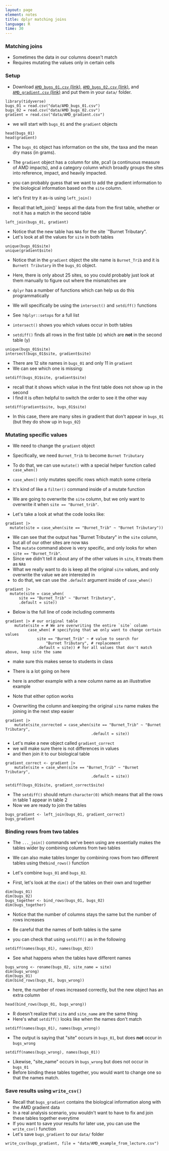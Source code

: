 ```yaml
---
layout: page
element: notes
title: dplyr matching joins
language: R
time: 30
---
```


### Matching joins  

* Sometimes the data in our columns doesn't match  
* Requires mutating the values only in certain cells  


### Setup 

* Download [`AMD_bugs_01.csv` (link)](https://jpomz.github.io/ENVS396-FA-2024/data/AMD_bugs_01.csv), [`AMD_bugs_02.csv` (link)](https://jpomz.github.io/ENVS396-FA-2024/data/AMD_bugs_02.csv), and [`AMD_gradient.csv` (link)](https://jpomz.github.io/ENVS396-FA-2024/data/AMD_gradient.csv) and put them in your `data/` folder.  


```
library(tidyverse)
bugs_01 = read.csv("data/AMD_bugs_01.csv")
bugs_02 = read.csv("data/AMD_bugs_02.csv")
gradient = read.csv("data/AMD_gradient.csv")
```

* we will start with `bugs_01` and the `gradient` objects  

```
head(bugs_01)
head(gradient)
```

* The `bugs_01` object has information on the site, the taxa and the mean dry mass (in grams).  
* The `gradient` object has a column for site, pca1 (a continuous measure of AMD impacts), and a category column which broadly groups the sites into reference, impact, and heavily impacted.  
* you can probably guess that we want to add the gradient information to the biological information based on the `site` column.  

* let's first try it as-is using `left_join()`  
* Recall that left_join()` keeps all the data from the first table, whether or not it has a match in the second table  

```
left_join(bugs_01, gradient)
```

* Notice that the new table has `NA`s for the site `"Burnet Tributary".  
* Let's look at all the values for `site` in both tables  

```
unique(bugs_01$site)
unique(gradient$site)
```

* Notice that in the `gradient` object the site name is `Burnet_Trib` and it is `Burnett Tributary` in the `bugs_01` object.  
* Here, there is only about 25 sites, so you could probably just look at them manually to figure out where the mismatches are  
* `dplyr` has a number of functions which can help us do this programmatically  
* We will specifically be using the `intersect()` and `setdiff()` functions  
* See `?dplyr::setops` for a full list

* `intersect()` shows you which values occur in both tables  
* `setdiff()` finds all rows in the first table (x) which are **not** in the second table (y)  

```
unique(bugs_01$site)
intersect(bugs_01$site, gradient$site)
```

* There are 12 site names in `bugs_01` and only 11 in `gradient`  
* We can see which one is missing:  

```
setdiff(bugs_01$site, gradient$site)
```

* recall that it shows which value in the first table does not show up in the second  
* I find it is often helpful to switch the order to see it the other way  

```
setdiff(gradient$site, bugs_01$site)
```

* In this case, there are many sites in gradient that don't appear in `bugs_01` (but they do show up in `bugs_02`)  

### Mutating specific values  

* We need to change the `gradient` object  
* Specifically, we need `Burnet_Trib` to become `Burnet Tributary`  
* To do that, we can use `mutate()` with a special helper function called `case_when()`  

* `case_when()` only mutates specific rows which match some criteria  
* It's kind of like a `filter()` command inside of a mutate function  
* We are going to overwrite the `site` column, but we only want to overwrite it when `site == "Burnet_trib"`.  
* Let's take a look at what the code looks like:  

```
gradient |>
  mutate(site = case_when(site == "Burnet_Trib" ~ "Burnet Tributary"))
```

* We can see that the output has "Burnet Tributary" in the `site` column, but all of our other sites are now `NA`s  
* The `mutate` command above is very specific, and only looks for when `site == "Burnet_Trib"`.  
* Since we didn't tell it about any of the other values in `site`, it treats them as `NA`s  
* What we really want to do is keep all the original `site` values, and only overwrite the value we are interested in  
* to do that, we can use the `.default` argument inside of `case_when()`  

```
gradient |>
  mutate(site = case_when(
      site == "Burnet_Trib" ~ "Burnet Tributary", 
      .default = site))
```
* Below is the full line of code including comments

```
gradient |> # our original table
    mutate(site = # We are overwriting the entire `site` column
          case_when( # specifying that we only want to change certain values
              site == "Burnet_Trib" ~ # value to search for
                  "Burnet Tributary", # replacement
              .default = site)) # for all values that don't match above, keep site the same

```

* make sure this makes sense to students in class  
* There is a lot going on here  

* here is another example with a new column name as an illustrative example  
* Note that either option works  
* Overwriting the column and keeping the original `site` name makes the joining in the next step easier  

```
gradient |>
    mutate(site_corrected = case_when(site == "Burnet_Trib" ~ "Burnet Tributary", 
                                      .default = site))
```

* Let's make a new object called `gradient_correct`  
* we will make sure there is not differences in values  
* and then join it to our biological table  

```
gradient_correct <- gradient |>
    mutate(site = case_when(site == "Burnet_Trib" ~ "Burnet Tributary", 
                                      .default = site))

setdiff(bugs_01$site, gradient_correct$site)
```

* The `setdiff()` should return `character(0)` which means that all the rows in table 1 appear in table 2  
* Now we are ready to join the tables  

```
bugs_gradient <- left_join(bugs_01, gradient_correct)
bugs_gradient
```

### Binding rows from two tables  

* The `..._join()` commands we've been using are essentially makes the tables wider by combining columns from two tables  
* We can also make tables longer by combining rows from two different tables using the`bind_rows()` function  
* Let's combine `bugs_01` and `bugs_02`.  

* First, let's look at the `dim()` of the tables on their own and together  

```
dim(bugs_01)
dim(bugs_02)
bugs_together <- bind_rows(bugs_01, bugs_02)
dim(bugs_together)
```

* Notice that the number of columns stays the same but the number of rows increases  

* Be careful that the names of both tables is the same  
* you can check that using `setdiff()` as in the following  

```
setdiff(names(bugs_01), names(bugs_02))
```

* See what happens when the tables have different names  

```
bugs_wrong <- rename(bugs_02, site_name = site)
dim(bugs_wrong)
dim(bugs_01)
dim(bind_rows(bugs_01, bugs_wrong))
```

* here, the number of rows increased correctly, but the new object has an extra column  

```
head(bind_rows(bugs_01, bugs_wrong))
``` 

* R doesn't realize that `site` and `site_name` are the same thing  
* Here's what `setdiff()` looks like when the names don't match  

```
setdiff(names(bugs_01), names(bugs_wrong))
```
* The output is saying that "site" occurs in `bugs_01`, but does **not** occur in `bugs_wrong`  

```
setdiff(names(bugs_wrong), names(bugs_01))
```

* Likewise, "site_name" occurs in `bugs_wrong` but does not occur in `bugs_01`  
* Before binding these tables together, you would want to change one so that the names match.  

### Save results using `write_csv()`  

* Recall that `bugs_gradient` contains the biological information along with the AMD gradient data  
* In a real analysis scenario, you wouldn't want to have to fix and join these tables together everytime  
* If you want to save your results for later use, you can use the `write_csv()` function  
* Let's save `bugs_gradient` to our `data/` folder  

```
write_csv(bugs_gradient, file = "data/AMD_example_from_lecture.csv")
```

